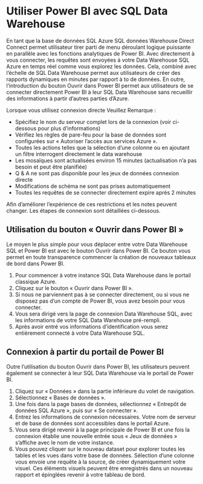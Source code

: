 <properties
   pageTitle="Utiliser Power BI avec SQL Data Warehouse | Microsoft Azure"
   description="Conseils pour l’utilisation de Power BI avec Azure SQL Data Warehouse pour développer des solutions."
   services="sql-data-warehouse"
   documentationCenter="NA"
   authors="lodipalm"
   manager="barbkess"
   editor=""/>

<tags
   ms.service="sql-data-warehouse"
   ms.devlang="NA"
   ms.topic="article"
   ms.tgt_pltfrm="NA"
   ms.workload="data-services"
   ms.date="05/31/2016"
   ms.author="lodipalm;barbkess;sonyama"/>

# <a name="use-power-bi-with-sql-data-warehouse"></a>Utiliser Power BI avec SQL Data Warehouse
En tant que la base de données SQL Azure SQL données Warehouse Direct Connect permet utilisateur tirer parti de menu déroulant logique puissante en parallèle avec les fonctions analytiques de Power BI.  Avec directement à vous connecter, les requêtes sont envoyées à votre Data Warehouse SQL Azure en temps réel comme vous explorez les données.  Cela, combiné avec l’échelle de SQL Data Warehouse permet aux utilisateurs de créer des rapports dynamiques en minutes par rapport à to de données.  En outre, l’introduction du bouton Ouvrir dans Power BI permet aux utilisateurs de se connecter directement Power BI à leur SQL Data Warehouse sans recueillir des informations à partir d’autres parties d’Azure.

Lorsque vous utilisez connexion directe Veuillez Remarque :

+ Spécifiez le nom du serveur complet lors de la connexion (voir ci-dessous pour plus d’informations)
+ Vérifiez les règles de pare-feu pour la base de données sont configurées sur « Autoriser l’accès aux services Azure ».
+ Toutes les actions telles que la sélection d’une colonne ou en ajoutant un filtre interrogent directement le data warehouse
+ Les mosaïques sont actualisées environ 15 minutes (actualisation n’a pas besoin et peut être planifiée)
+ Q & A ne sont pas disponible pour les jeux de données connexion directe
+ Modifications de schéma ne sont pas prises automatiquement
+ Toutes les requêtes de se connecter directement expire après 2 minutes

Afin d’améliorer l’expérience de ces restrictions et les notes peuvent changer. Les étapes de connexion sont détaillées ci-dessous.  

## <a name="using-the-open-in-power-bi-button"></a>Utilisation du bouton « Ouvrir dans Power BI »
Le moyen le plus simple pour vous déplacer entre votre Data Warehouse SQL et Power BI est avec le bouton Ouvrir dans Power BI. Ce bouton vous permet en toute transparence commencer la création de nouveaux tableaux de bord dans Power BI.  

1.  Pour commencer à votre instance SQL Data Warehouse dans le portail classique Azure.
2.  Cliquez sur le bouton « Ouvrir dans Power BI ».
3.  Si nous ne parviennent pas à se connecter directement, ou si vous ne disposez pas d’un compte de Power BI, vous avez besoin pour vous connecter.  
4.  Vous sera dirigé vers la page de connexion Data Warehouse SQL, avec les informations de votre SQL Data Warehouse pré-rempli.
5.  Après avoir entré vos informations d’identification vous serez entièrement connecté à votre Data Warehouse SQL.

## <a name="connecting-through-the-power-bi-portal"></a>Connexion à partir du portail de Power BI
Outre l’utilisation du bouton Ouvrir dans Power BI, les utilisateurs peuvent également se connecter à leur SQL Data Warehouse via le portail de Power BI.

1.  Cliquez sur « Données » dans la partie inférieure du volet de navigation.
2.  Sélectionnez « Bases de données ».
3.  Une fois dans la page bases de données, sélectionnez « Entrepôt de données SQL Azure », puis sur « Se connecter ».
4.  Entrez les informations de connexion nécessaires.  Votre nom de serveur et de base de données sont accessibles dans le portail Azure.
5.  Vous sera dirigé revenir à la page principale de Power BI et une fois la connexion établie une nouvelle entrée sous « Jeux de données » s’affiche avec le nom de votre instance.  
6.   Vous pouvez cliquer sur le nouveau dataset pour explorer toutes les tables et les vues dans votre base de données. Sélection d’une colonne vous envoie une requête à la source, de créer dynamiquement votre visuel. Ces éléments visuels peuvent être enregistrés dans un nouveau rapport et épinglées revenir à votre tableau de bord.

<!--Image references-->

<!--Article references-->
[SQL Data Warehouse development overview]:  ./sql-data-warehouse-overview-develop/
[SQL Data Warehouse integration overview]:  ./sql-data-warehouse-overview-integration/

<!--MSDN references-->

<!--Other Web references-->
